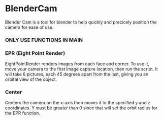 # BlenderCam

Blender Cam is a tool for blender to help quickly and precicely position the camera for ease of use.

### ONLY USE FUNCTIONS IN MAIN

### EPR (Eight Point Render)

EightPointRender renders images from each face and corner. To use it, move your camera to the first image capture location, then run the script. It will take 8 pictures, each 45 degrees apart from the last, giving you an orbital view of the object.

### Center

Centers the camera on the x-axis then moves it to the specified y and z coordinates. Y must be greater than 0 since that will set the orbit radius for 
the EPR function.
